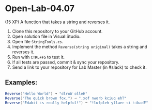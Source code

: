 # Open-Lab-04.07
(15 XP) A function that takes a string and reverses it.

1. Clone this repository to your GitHub account.
2. Open solution file in Visual Studio.
3. Open file `StringTools.cs`.
4. Implement the method `Reverse(string original)` takes a string and reverses it.
5. Run with `CTRL+F5` to test it.
6. If all tests are passed, commit & sync your repository.
7. Send a link to your repository for Lab Master (in #slack) to check it.

## Examples: 
```C#
Reverse("Hello World") ➞ "dlroW olleH"
Reverse("The quick brown fox.") ➞ ".xof nworb kciuq ehT"
Reverse("Edabit is really helpful!") ➞ "!lufpleh yllaer si tibadE"
```
